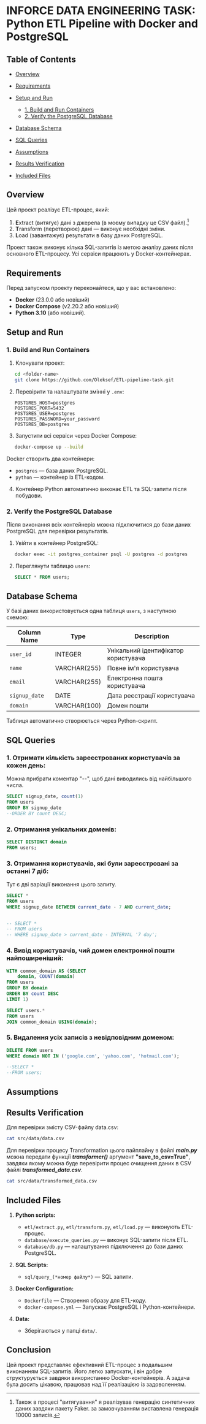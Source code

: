 # **INFORCE DATA ENGINEERING TASK: Python ETL Pipeline with Docker and PostgreSQL**
## **Table of Contents**
- [Overview]()
- [Requirements]()
- [Setup and Run]()
    - [1. Build and Run Containers]()
    - [2. Verify the PostgreSQL Database]()

- [Database Schema]()
- [SQL Queries]()
- [Assumptions]()
- [Results Verification]()
- [Included Files]()

## **Overview**
Цей проект реалізує ETL-процес, який:
1. **E**xtract (витягує) дані з джерела (в моєму випадку це CSV файл).[^1] 
2. **T**ransform (перетворює) дані — виконує необхідні зміни.
3. **L**oad (завантажує) результати в базу даних PostgreSQL.

[^1]: Також в процесі "витягування" я реалізував генерацію синтетичних даних завдяки пакету Faker. за замовчуванням виставлена генерація 10000 записів.

Проект також виконує кілька SQL-запитів із метою аналізу даних після основного ETL-процесу. Усі сервіси працюють у Docker-контейнерах.
## **Requirements**
Перед запуском проекту переконайтеся, що у вас встановлено:
- **Docker** (23.0.0 або новіший)
- **Docker Compose** (v2.20.2 або новіший)
- **Python 3.10** (або новіший).

## **Setup and Run**
### **1. Build and Run Containers**
1. Клонувати проект:
``` bash
   cd <folder-name>
   git clone https://github.com/Oleksef/ETL-pipeline-task.git
```
2. Перевірити та налаштувати змінні у `.env`:
``` env
   POSTGRES_HOST=postgres
   POSTGRES_PORT=5432
   POSTGRES_USER=postgres
   POSTGRES_PASSWORD=your_password
   POSTGRES_DB=postgres
```
3. Запустити всі сервіси через Docker Compose:
``` bash
   docker-compose up --build
```
Docker створить два контейнери:
- `postgres` — база даних PostgreSQL.
- `python` — контейнер із ETL-кодом.

4. Контейнер Python автоматично виконає ETL та SQL-запити після побудови.

### **2. Verify the PostgreSQL Database**
Після виконання всіх контейнерів можна підключитися до бази даних PostgreSQL для перевірки результатів.
1. Увійти в контейнер PostgreSQL:
``` bash
   docker exec -it postgres_container psql -U postgres -d postgres
```
2. Переглянути таблицю `users`:
``` sql
   SELECT * FROM users;
```
## **Database Schema**
У базі даних використовується одна таблиця `users`, з наступною схемою:

| **Column Name** | **Type** | **Description** |
| --- | --- | --- |
| `user_id` | INTEGER | Унікальний ідентифікатор користувача |
| `name` | VARCHAR(255) | Повне ім'я користувача |
| `email` | VARCHAR(255) | Електронна пошта користувача |
| `signup_date` | DATE | Дата реєстрації користувача |
| `domain` | VARCHAR(100) | Домен пошти |

Таблиця автоматично створюється через Python-скрипт.
## **SQL Queries**
### 1. **Отримати кількість зареєстрованих користувачів за кожен день:**
Можна прибрати коментар "--", щоб дані виводились від найбільшого числа.
``` sql
SELECT signup_date, count(1)
FROM users
GROUP BY signup_date
--ORDER BY count DESC;
```
### 2. **Отримання унікальних доменів:**
``` sql
SELECT DISTINCT domain
FROM users;
```
### 3. **Отримання користувачів, які були зареєстровані за останні 7 діб:**
Тут є дві варіації виконання цього запиту.
``` sql
SELECT *
FROM users
WHERE signup_date BETWEEN current_date - 7 AND current_date;


-- SELECT *
-- FROM users
-- WHERE signup_date > current_date - INTERVAL '7 day';
```
### 4. **Вивід користувачів, чий домен електронної пошти найпоширеніший:**
``` sql
WITH common_domain AS (SELECT
    domain, COUNT(domain)
FROM users
GROUP BY domain
ORDER BY count DESC
LIMIT 1)

SELECT users.*
FROM users
JOIN common_domain USING(domain);
```
### 5. **Видалення усіх записів з невідповідним доменом:**
``` sql
DELETE FROM users
WHERE domain NOT IN ('google.com', 'yahoo.com', 'hotmail.com');

--SELECT *
--FROM users;
```
## **Assumptions**


## **Results Verification**
Для перевірки змісту CSV-файлу data.csv:
``` bash
cat src/data/data.csv
```

Для перевірки процесу Transformation цього пайплайну в файлі __*main.py*__ можна передати функції __*transformer()*__ аргумент **"save_to_csv=True"**, завдяки якому можна буде перевірити процес очищення даних в CSV файлі __*transformed_data.csv*__.
``` bash
cat src/data/transformed_data.csv
```
## **Included Files**
1. **Python scripts:**
    - `etl/extract.py`, `etl/transform.py`, `etl/load.py` — виконують ETL-процес.
    - `database/execute_queries.py` — виконує SQL-запити після ETL.
    - `database/db.py` — налаштування підключення до бази даних PostgreSQL.

2. **SQL Scripts:**
    - `sql/query_(*номер файлу*)` — SQL запити.

3. **Docker Configuration:**
    - `Dockerfile` — Створення образу для ETL-коду.
    - `docker-compose.yml` — Запускає PostgreSQL і Python-контейнери.

4. **Data:**
    - Зберігаються у папці `data/`.

## **Conclusion**
Цей проект представляє ефективний ETL-процес з подальшим виконанням SQL-запитів. Його легко запускати, і він добре структурується завдяки використанню Docker-контейнерів.
А задача була досить цікавою, працював над її реалізацією із задоволенням.
